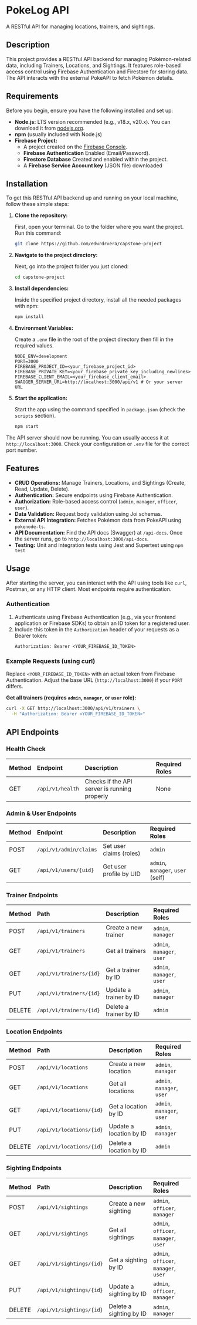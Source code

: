 # PokeLog API

A RESTful API for managing locations, trainers, and sightings.

## Description

This project provides a RESTful API backend for managing Pokémon-related data, including Trainers, Locations, and Sightings. It features role-based access control using Firebase Authentication and Firestore for storing data. The API interacts with the external PokeAPI to fetch Pokémon details.

## Requirements

Before you begin, ensure you have the following installed and set up:

- **Node.js:** LTS version recommended (e.g., v18.x, v20.x). You can download it from [nodejs.org](https://nodejs.org/).
- **npm** (usually included with Node.js)
- **Firebase Project:**
  - A project created on the [Firebase Console](https://console.firebase.google.com/).
  - **Firebase Authentication** Enabled (Email/Password).
  - **Firestore Database** Created and enabled within the project.
  - A **Firebase Service Account key** (JSON file) downloaded

## Installation

To get this RESTful API backend up and running on your local machine, follow these simple steps:

1.  **Clone the repository:**

    First, open your terminal. Go to the folder where you want the project. Run this command:

    ```bash
    git clone https://github.com/edwrdrvera/capstone-project
    ```

2.  **Navigate to the project directory:**

    Next, go into the project folder you just cloned:

    ```bash
    cd capstone-project
    ```

3.  **Install dependencies:**

    Inside the specified project directory, install all the needed packages with npm:

    ```bash
    npm install
    ```

4.  **Environment Variables:**

    Create a `.env` file in the root of the project directory then fill in the required values.

    ```dotenv
    NODE_ENV=development
    PORT=3000
    FIREBASE_PROJECT_ID=<your_firebase_project_id>
    FIREBASE_PRIVATE_KEY=<your_firebase_private_key_including_newlines>
    FIREBASE_CLIENT_EMAIL=<your_firebase_client_email>
    SWAGGER_SERVER_URL=http://localhost:3000/api/v1 # Or your server URL
    ```

5.  **Start the application:**

    Start the app using the command specified in `package.json` (check the `scripts` section).

    ```bash
    npm start
    ```

The API server should now be running. You can usually access it at `http://localhost:3000`. Check your configuration or `.env` file for the correct port number.

## Features

- **CRUD Operations:** Manage Trainers, Locations, and Sightings (Create, Read, Update, Delete).
- **Authentication:** Secure endpoints using Firebase Authentication.
- **Authorization:** Role-based access control (`admin`, `manager`, `officer`, `user`).
- **Data Validation:** Request body validation using Joi schemas.
- **External API Integration:** Fetches Pokémon data from PokeAPI using `pokenode-ts`.
- **API Documentation:** Find the API docs (Swagger) at `/api-docs`. Once the server runs, go to `http://localhost:3000/api-docs`.
- **Testing:** Unit and integration tests using Jest and Supertest using `npm test`

## Usage

After starting the server, you can interact with the API using tools like `curl`, Postman, or any HTTP client. Most endpoints require authentication.

### Authentication

1.  Authenticate using Firebase Authentication (e.g., via your frontend application or Firebase SDKs) to obtain an ID token for a registered user.
2.  Include this token in the `Authorization` header of your requests as a Bearer token:
    ```
    Authorization: Bearer <YOUR_FIREBASE_ID_TOKEN>
    ```

### Example Requests (using curl)

Replace `<YOUR_FIREBASE_ID_TOKEN>` with an actual token from Firebase Authentication. Adjust the base URL (`http://localhost:3000`) if your `PORT` differs.

**Get all trainers (requires `admin`, `manager`, or `user` role):**

```bash
curl -X GET http://localhost:3000/api/v1/trainers \
  -H "Authorization: Bearer <YOUR_FIREBASE_ID_TOKEN>"
```

## API Endpoints

### Health Check

| Method | Endpoint         | Description                                  | Required Roles |
| :----- | :--------------- | :------------------------------------------- | :------------- |
| GET    | `/api/v1/health` | Checks if the API server is running properly | None           |

### Admin & User Endpoints

| Method | Endpoint               | Description             | Required Roles                    |
| :----- | :--------------------- | :---------------------- | :-------------------------------- |
| POST   | `/api/v1/admin/claims` | Set user claims (roles) | `admin`                           |
| GET    | `/api/v1/users/{uid}`  | Get user profile by UID | `admin`, `manager`, `user` (self) |

### Trainer Endpoints

| Method | Path                    | Description            | Required Roles             |
| :----- | :---------------------- | :--------------------- | :------------------------- |
| POST   | `/api/v1/trainers`      | Create a new trainer   | `admin`, `manager`         |
| GET    | `/api/v1/trainers`      | Get all trainers       | `admin`, `manager`, `user` |
| GET    | `/api/v1/trainers/{id}` | Get a trainer by ID    | `admin`, `manager`, `user` |
| PUT    | `/api/v1/trainers/{id}` | Update a trainer by ID | `admin`, `manager`         |
| DELETE | `/api/v1/trainers/{id}` | Delete a trainer by ID | `admin`                    |

### Location Endpoints

| Method | Path                     | Description             | Required Roles             |
| :----- | :----------------------- | :---------------------- | :------------------------- |
| POST   | `/api/v1/locations`      | Create a new location   | `admin`, `manager`         |
| GET    | `/api/v1/locations`      | Get all locations       | `admin`, `manager`, `user` |
| GET    | `/api/v1/locations/{id}` | Get a location by ID    | `admin`, `manager`, `user` |
| PUT    | `/api/v1/locations/{id}` | Update a location by ID | `admin`, `manager`         |
| DELETE | `/api/v1/locations/{id}` | Delete a location by ID | `admin`                    |

### Sighting Endpoints

| Method | Path                     | Description             | Required Roles                        |
| :----- | :----------------------- | :---------------------- | :------------------------------------ |
| POST   | `/api/v1/sightings`      | Create a new sighting   | `admin`, `officer`, `manager`         |
| GET    | `/api/v1/sightings`      | Get all sightings       | `admin`, `officer`, `manager`, `user` |
| GET    | `/api/v1/sightings/{id}` | Get a sighting by ID    | `admin`, `officer`, `manager`, `user` |
| PUT    | `/api/v1/sightings/{id}` | Update a sighting by ID | `admin`, `officer`, `manager`         |
| DELETE | `/api/v1/sightings/{id}` | Delete a sighting by ID | `admin`, `manager`                    |
